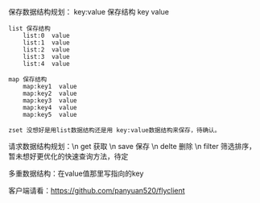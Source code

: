 保存数据结构规划：
	key:value 保存结构
		key		value
		
		
	list 保存结构
		list:0  value
		list:1  value
		list:2  value
		list:3  value
		list:4  value
		
	map 保存结构
		map:key1  value
		map:key2  value
		map:key3  value
		map:key4  value
		map:key5  value
		
	zset 没想好是用list数据结构还是用 key:value数据结构来保存，待确认。



请求数据结构规划：\n
	get  获取 \n
	save 保存 \n
	delte 删除 \n
	filter 筛选排序，暂未想好更优化的快速查询方法，待定
	
	
多重数据结构：在value值那里写指向的key



客户端请看：https://github.com/panyuan520/flyclient
	

